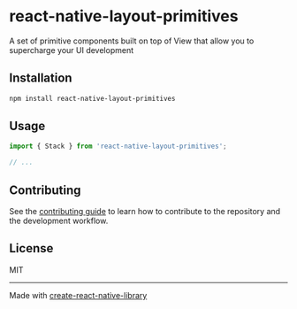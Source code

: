 # react-native-layout-primitives

A set of primitive components built on top of View that allow you to supercharge your UI development

## Installation

```sh
npm install react-native-layout-primitives
```

## Usage

```js
import { Stack } from 'react-native-layout-primitives';

// ...

```

## Contributing

See the [contributing guide](CONTRIBUTING.md) to learn how to contribute to the repository and the development workflow.

## License

MIT

---

Made with [create-react-native-library](https://github.com/callstack/react-native-builder-bob)
